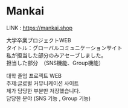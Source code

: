 # Mankai

LINK : https://mankai.shop


大学卒業プロジェクトWEB<br>
タイトル：グローバルコミュニケーションサイト<br>
私が担当した部分のみアセーブしました。<br>
担当した部分　（SNS機能、Group機能）<br>

대학 졸업 프로젝트 WEB<br>
주제:글로벌 커뮤니케이션 사이트<br>
제가 담당한 부분만 저장했습니다.<br>
담당한 분야 (SNS 기능 , Group 기능)<br>
